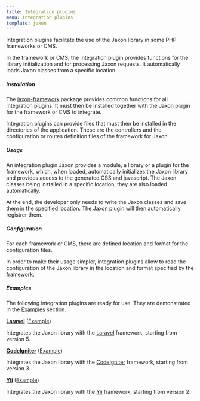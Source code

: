 ```yaml
---
title: Integration plugins
menu: Integration plugins
template: jaxon
---
```


Integration plugins facilitate the use of the Jaxon library in some PHP frameworks or CMS.

In the framework or CMS, the integration plugin provides functions for the library initialization and for processing Jaxon requests.
It automatically loads Jaxon classes from a specific location.

##### Installation

The [jaxon-framework](https://github.com/jaxon-php/jaxon-framework) package provides common functions for all intégration plugins.
It must then be installed together with the Jaxon plugin for the framework or CMS to integrate.

Integration plugins can provide files that must then be installed in the directories of the application.
These are the controllers and the configuration or routes definition files of the framework for Jaxon.

##### Usage

An integration plugin Jaxon provides a module, a library or a plugin for the framework, which, when loaded, automatically initializes the Jaxon library and provides access to the generated CSS and javascript.
The Jaxon classes being installed in a specific location, they are also loaded automatically.

At the end, the developer only needs to write the Jaxon classes and save them in the specified location.
The Jaxon plugin will then automatically registrer them.

##### Configuration

For each framework or CMS, there are defined location and format for the configuration files.

In order to make their usage simpler, integration plugins allow to read the configuration of the Jaxon library in the location and format specified by the framework.

##### Examples

The following integration plugins are ready for use. They are demonstrated in the [Examples](../../../examples) section.

**[Laravel](https://github.com/jaxon-php/jaxon-laravel)** ([Example](../../../examples/integration/laravel))

Integrates the Jaxon library with the [Laravel](https://laravel.com) framework, starting from version 5.

**[CodeIgniter](https://github.com/jaxon-php/jaxon-codeigniter)** ([Example](../../../examples/integration/codeigniter))

Integrates the Jaxon library with the [CodeIgniter](https://www.codeigniter.com) framework, starting from version 3.

**[Yii](https://github.com/jaxon-php/jaxon-yii)** ([Example](../../../examples/integration/yii))

Integrates the Jaxon library with the [Yii](http://www.yiiframework.com) framework, starting from version 2.
